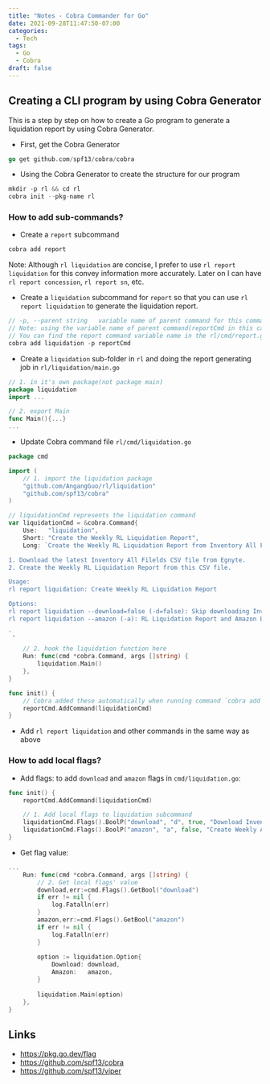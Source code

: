 ```yaml
---
title: "Notes - Cobra Commander for Go"
date: 2021-09-28T11:47:50-07:00
categories:
  - Tech
tags:
  - Go
  - Cobra
draft: false
---
```


## Creating a CLI program by using Cobra Generator
This is a step by step on how to create a Go program to generate a liquidation report by using Cobra Generator.

* First, get the Cobra Generator
```go
go get github.com/spf13/cobra/cobra
```
* Using the Cobra Generator to create the structure for our program
```go
mkdir -p rl && cd rl
cobra init --pkg-name rl
```

### How to add sub-commands?
* Create a `report` subcommand
```go
cobra add report
```

Note: 
Although `rl liquidation` are concise, 
I prefer to use `rl report liquidation` for this convey information more accurately. 
Later on I can have `rl report concession`, `rl report sn`, etc.

* Create a `liquidation` subcommand for `report` so that you can use `rl report liquidation` to generate the liquidation report.
```go
// -p, --parent string   variable name of parent command for this command (default "rootCmd")
// Note: using the variable name of parent command(reportCmd in this case)
// You can find the report command variable name in the rl/cmd/report.go
cobra add liquidation -p reportCmd
```

* Create a `liquidation` sub-folder in `rl` and doing the report generating job in `rl/liquidation/main.go`
```go
// 1. in it's own package(not package main)
package liquidation
import ...

// 2. export Main
func Main(){...}
...
```

* Update Cobra command file `rl/cmd/liquidation.go`
```go
package cmd

import (
    // 1. import the liquidation package
    "github.com/AngangGuo/rl/liquidation"
    "github.com/spf13/cobra"
)

// liquidationCmd represents the liquidation command
var liquidationCmd = &cobra.Command{
    Use:   "liquidation",
    Short: "Create the Weekly RL Liquidation Report",
    Long: `Create the Weekly RL Liquidation Report from Inventory All Fields file.

1. Download the latest Inventory All Filelds CSV file from Egnyte. 
2. Create the Weekly RL Liquidation Report from this CSV file.

Usage:
rl report liquidation: Create Weekly RL Liquidation Report

Options:
rl report liquidation --download=false (-d=false): Skip downloading Inventory All Fields CSV file
rl report liquidation --amazon (-a): RL Liquidation Report and Amazon Liquidation Report     
     
`,
	
    // 2. hook the liquidation function here
    Run: func(cmd *cobra.Command, args []string) {
        liquidation.Main()
    },
}

func init() {
    // Cobra added these automatically when running command `cobra add liquidation -p reportCmd`
    reportCmd.AddCommand(liquidationCmd)
}	
```

* Add `rl report liquidation` and other commands in the same way as above

### How to add local flags?
* Add flags: to add `download` and `amazon` flags in `cmd/liquidation.go`:
```go
func init() {
	reportCmd.AddCommand(liquidationCmd)

    // 1. Add local flags to liquidation subcommand
	liquidationCmd.Flags().BoolP("download", "d", true, "Download Inventory All Fields CSV file")
	liquidationCmd.Flags().BoolP("amazon", "a", false, "Create Weekly Amazon Liquidation Report")
}
```

* Get flag value: 
```go
...
	Run: func(cmd *cobra.Command, args []string) {
	    // 2. Get local flags' value
		download,err:=cmd.Flags().GetBool("download")
		if err != nil {
			log.Fatalln(err)
		}
		amazon,err:=cmd.Flags().GetBool("amazon")
		if err != nil {
			log.Fatalln(err)
		}
		
		option := liquidation.Option{
			Download: download,
			Amazon:   amazon,
		}
		
		liquidation.Main(option)
	},
}
```

## Links
* https://pkg.go.dev/flag
* https://github.com/spf13/cobra
* https://github.com/spf13/viper